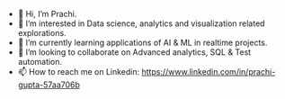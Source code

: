 - 👋 Hi, I’m Prachi.
- 👀 I’m interested in Data science, analytics and visualization related explorations.
- 🌱 I’m currently learning applications of AI & ML in realtime projects.
- 💞️ I’m looking to collaborate on Advanced analytics, SQL & Test automation.
- 📫 How to reach me on Linkedin: https://www.linkedin.com/in/prachi-gupta-57aa706b 

<!---
prachi040492/prachi040492 is a ✨ special ✨ repository because its `README.md` (this file) appears on your GitHub profile.
You can click the Preview link to take a look at your changes.
--->

